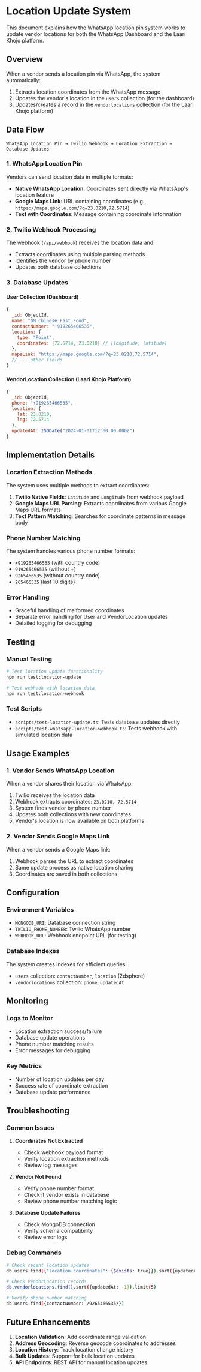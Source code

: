 # Location Update System

This document explains how the WhatsApp location pin system works to update vendor locations for both the WhatsApp Dashboard and the Laari Khojo platform.

## Overview

When a vendor sends a location pin via WhatsApp, the system automatically:
1. Extracts location coordinates from the WhatsApp message
2. Updates the vendor's location in the `users` collection (for the dashboard)
3. Updates/creates a record in the `vendorlocations` collection (for the Laari Khojo platform)

## Data Flow

```
WhatsApp Location Pin → Twilio Webhook → Location Extraction → Database Updates
```

### 1. WhatsApp Location Pin
Vendors can send location data in multiple formats:
- **Native WhatsApp Location**: Coordinates sent directly via WhatsApp's location feature
- **Google Maps Link**: URL containing coordinates (e.g., `https://maps.google.com/?q=23.0210,72.5714`)
- **Text with Coordinates**: Message containing coordinate information

### 2. Twilio Webhook Processing
The webhook (`/api/webhook`) receives the location data and:
- Extracts coordinates using multiple parsing methods
- Identifies the vendor by phone number
- Updates both database collections

### 3. Database Updates

#### User Collection (Dashboard)
```javascript
{
  _id: ObjectId,
  name: "OM Chinese Fast Food",
  contactNumber: "+919265466535",
  location: {
    type: "Point",
    coordinates: [72.5714, 23.0210] // [longitude, latitude]
  },
  mapsLink: "https://maps.google.com/?q=23.0210,72.5714",
  // ... other fields
}
```

#### VendorLocation Collection (Laari Khojo Platform)
```javascript
{
  _id: ObjectId,
  phone: "+919265466535",
  location: {
    lat: 23.0210,
    lng: 72.5714
  },
  updatedAt: ISODate("2024-01-01T12:00:00.000Z")
}
```

## Implementation Details

### Location Extraction Methods

The system uses multiple methods to extract coordinates:

1. **Twilio Native Fields**: `Latitude` and `Longitude` from webhook payload
2. **Google Maps URL Parsing**: Extracts coordinates from various Google Maps URL formats
3. **Text Pattern Matching**: Searches for coordinate patterns in message body

### Phone Number Matching

The system handles various phone number formats:
- `+919265466535` (with country code)
- `919265466535` (without +)
- `9265466535` (without country code)
- `265466535` (last 10 digits)

### Error Handling

- Graceful handling of malformed coordinates
- Separate error handling for User and VendorLocation updates
- Detailed logging for debugging

## Testing

### Manual Testing
```bash
# Test location update functionality
npm run test:location-update

# Test webhook with location data
npm run test:location-webhook
```

### Test Scripts
- `scripts/test-location-update.ts`: Tests database updates directly
- `scripts/test-whatsapp-location-webhook.ts`: Tests webhook with simulated location data

## Usage Examples

### 1. Vendor Sends WhatsApp Location
When a vendor shares their location via WhatsApp:
1. Twilio receives the location data
2. Webhook extracts coordinates: `23.0210, 72.5714`
3. System finds vendor by phone number
4. Updates both collections with new coordinates
5. Vendor's location is now available on both platforms

### 2. Vendor Sends Google Maps Link
When a vendor sends a Google Maps link:
1. Webhook parses the URL to extract coordinates
2. Same update process as native location sharing
3. Coordinates are saved in both collections

## Configuration

### Environment Variables
- `MONGODB_URI`: Database connection string
- `TWILIO_PHONE_NUMBER`: Twilio WhatsApp number
- `WEBHOOK_URL`: Webhook endpoint URL (for testing)

### Database Indexes
The system creates indexes for efficient queries:
- `users` collection: `contactNumber`, `location` (2dsphere)
- `vendorlocations` collection: `phone`, `updatedAt`

## Monitoring

### Logs to Monitor
- Location extraction success/failure
- Database update operations
- Phone number matching results
- Error messages for debugging

### Key Metrics
- Number of location updates per day
- Success rate of coordinate extraction
- Database update performance

## Troubleshooting

### Common Issues

1. **Coordinates Not Extracted**
   - Check webhook payload format
   - Verify location extraction methods
   - Review log messages

2. **Vendor Not Found**
   - Verify phone number format
   - Check if vendor exists in database
   - Review phone number matching logic

3. **Database Update Failures**
   - Check MongoDB connection
   - Verify schema compatibility
   - Review error logs

### Debug Commands
```bash
# Check recent location updates
db.users.find({"location.coordinates": {$exists: true}}).sort({updatedAt: -1}).limit(5)

# Check VendorLocation records
db.vendorlocations.find().sort({updatedAt: -1}).limit(5)

# Verify phone number matching
db.users.find({contactNumber: /9265466535/})
```

## Future Enhancements

1. **Location Validation**: Add coordinate range validation
2. **Address Geocoding**: Reverse geocode coordinates to addresses
3. **Location History**: Track location change history
4. **Bulk Updates**: Support for bulk location updates
5. **API Endpoints**: REST API for manual location updates
